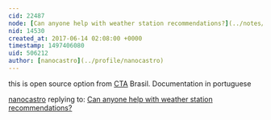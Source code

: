 ```yaml
---
cid: 22487
node: [Can anyone help with weather station recommendations?](../notes/stevie/06-13-2017/can-anyone-help-with-weather-station-recommendations)
nid: 14530
created_at: 2017-06-14 02:08:00 +0000
timestamp: 1497406080
uid: 506212
author: [nanocastro](../profile/nanocastro)
---
```


this is open source option from [CTA](http://cta.if.ufrgs.br/projects/estacao-meteorologica-modular/wiki/Wiki#Documentação) Brasil. Documentation in portuguese
 

[nanocastro](../profile/nanocastro) replying to: [Can anyone help with weather station recommendations?](../notes/stevie/06-13-2017/can-anyone-help-with-weather-station-recommendations)

